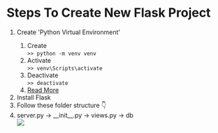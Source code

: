 # Steps To Create New Flask Project

<ol>
    <li>Create 'Python Virtual Environment'</li>
        <ol>
            <li>Create <br> <code>>> python -m venv venv</code></li>
            <li>Activate <br> <code>>> venv\Scripts\activate</code></li>
            <li>Deactivate <br> <code>>> deactivate</code></li>
            <li><a href="https://realpython.com/python-virtual-environments-a-primer/">Read More</a></li>
        </ol>
    <li>Install Flask</li>
    <li>Follow these folder structure 👇</li>
    <li>server.py -> __init__.py -> views.py -> db<br>
    <img src="https://res.cloudinary.com/kingarunesh/image/upload/v1663855886/Flask%20Blog/Screenshot_71_lc18ad.png" />
    </li>
</ol>
